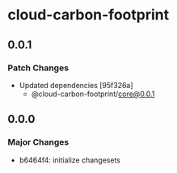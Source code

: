 # cloud-carbon-footprint

## 0.0.1

### Patch Changes

- Updated dependencies [95f326a]
  - @cloud-carbon-footprint/core@0.0.1

## 0.0.0

### Major Changes

- b6464f4: initialize changesets
